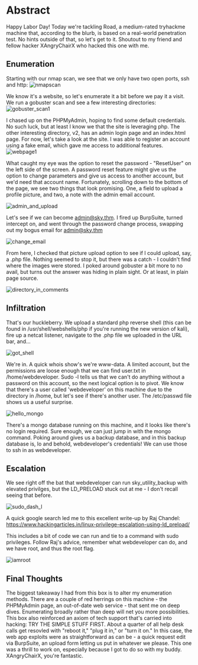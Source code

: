 # Abstract

Happy Labor Day! Today we're tackling Road, a medium-rated tryhackme machine that, according to the blurb, is based on a real-world penetration test. No hints outside of that, so let's get to it. Shoutout to my friend and fellow hacker XAngryChairX who hacked this one with me.

## Enumeration

Starting with our nmap scan, we see that we only have two open ports, ssh and http:
![nmapscan](https://user-images.githubusercontent.com/6416242/188501266-eb5c36dc-bb70-4d74-912c-d84ee54daa22.PNG)

We know it's a website, so let's enumerate it a bit before we pay it a visit. We run a gobuster scan and see a few interesting directories:
![gobuster_scan1](https://user-images.githubusercontent.com/6416242/188502188-611ad06f-61c6-4c22-a49d-fd886ae4d21b.PNG)

I chased up on the PHPMyAdmin, hoping to find some default credentials. No such luck, but at least I know we that the site is leveraging php. The other interesting directory, v2, has an admin login page and an index.html page. For now, let's take a look at the site. I was able to register an account using a fake email, which gave me access to additional features.
![webpage1](https://user-images.githubusercontent.com/6416242/188502696-d7d67b0f-011c-4768-b7ea-5fba4a7bc801.PNG)

What caught my eye was the option to reset the password - "ResetUser" on the left side of the screen. A password reset feature might give us the option to change parameters and give us access to another account, but we'd need that account name. Fortunately, scrolling down to the bottom of the page, we see two things that look promising. One, a field to upload a profile picture, and two, a note with the admin email account. 

![admin_and_upload](https://user-images.githubusercontent.com/6416242/188515084-177ffcb6-5c83-4d49-88c1-5e50af68dfcf.PNG)

Let's see if we can become admin@sky.thm. I fired up BurpSuite, turned intercept on, and went through the password change process, swapping out my bogus email for admin@sky.thm

![change_email](https://user-images.githubusercontent.com/6416242/188515582-0c23c96b-c09b-4083-a893-0b02c513017e.PNG)

From here, I checked that picture upload option to see if I could upload, say, a .php file. Nothing seemed to stop it, but there was a catch - I couldn't find where the images were stored. I poked around gobuster a bit more to no avail, but turns out the answer was hiding in plain sight. Or at least, in plain page source.

![directory_in_comments](https://user-images.githubusercontent.com/6416242/188524136-6c1614b6-5edb-45bc-a70e-8e9b1cdfd8f4.PNG)

## Infiltration

That's our huckleberry. We upload a standard php reverse shell (this can be found in /usr/shell/webshells/php if you're running the new version of kali), fire up a netcat listener, navigate to the .php file we uploaded in the URL bar, and...

![got_shell](https://user-images.githubusercontent.com/6416242/188525026-37e59eaa-46e9-4e54-bef0-b27675a69621.PNG)

We're in. A quick whois show's we're www-data. A limited account, but the permissions are loose enough that we can find user.txt in /home/webdeveloper. Sudo -l tells us that we can't do anything without a password on this account, so the next logical option is to pivot. We know that there's a user called 'webdeveloper' on this machine due to the directory in /home, but let's see if there's another user. The /etc/passwd file shows us a useful surprise.

![hello_mongo](https://user-images.githubusercontent.com/6416242/188539018-405ab7dc-91c0-429c-b978-09213d264e23.PNG)

There's a mongo database running on this machine, and it looks like there's no login required. Sure enough, we can just jump in with the mongo command. Poking around gives us a backup database, and in this backup database is, lo and behold, webdeveloper's credentials! We can use those to ssh in as webdeveloper.

## Escalation

We see right off the bat that webdeveloper can run sky_utility_backup with elevated privilges, but the LD_PRELOAD stuck out at me - I don't recall seeing that before.

![sudo_dash_l](https://user-images.githubusercontent.com/6416242/188539500-cb8ce826-968a-48e6-8562-3de18a1a6914.PNG)

A quick google search led me to this excellent write-up by Raj Chandel: https://www.hackingarticles.in/linux-privilege-escalation-using-ld_preload/ 

This includes a bit of code we can run and tie to a command with sudo privileges. Follow Raj's advice, remember what webdeveloper can do, and we have root, and thus the root flag.

![iamroot](https://user-images.githubusercontent.com/6416242/188539865-c21729e1-e764-4334-8a90-bdc5b43fc9ba.PNG)

## Final Thoughts

The biggest takeaway I had from this box is to alter my enumeration methods. There are a couple of red herrings on this machine - the PHPMyAdmin page, an out-of-date web service - that sent me on deep dives. Enumerating broadly rather than deep will net you more possibilities. This box also reinforced an axiom of tech support that's carried into hacking: TRY THE SIMPLE STUFF FIRST. About a quarter of all help desk calls get resovled with "reboot it," "plug it in," or "turn it on." In this case, the web app exploits were as straightforward as can be - a quick request edit via BurpSuite, an upload form letting us put in whatever we please. This one was a thrill to work on, especially because I got to do so with my buddy. XAngryChairX, you're fantastic. 




